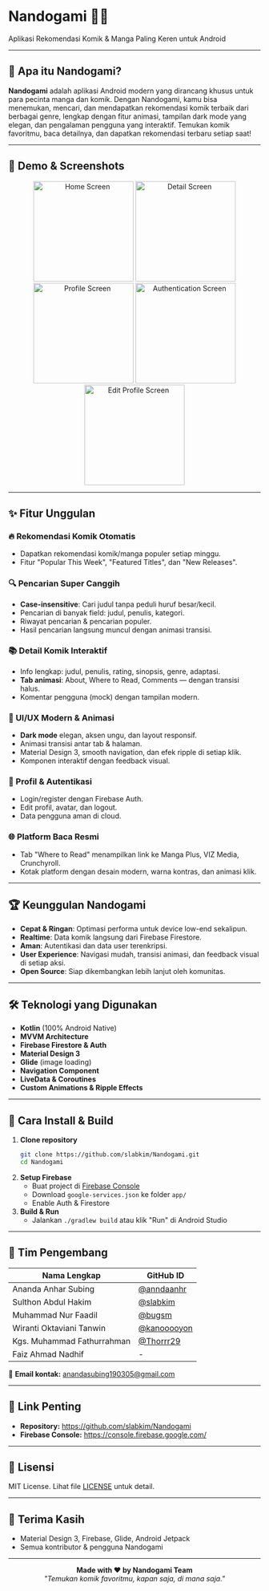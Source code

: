 # Nandogami 📱✨  
Aplikasi Rekomendasi Komik & Manga Paling Keren untuk Android

---

## 🚀 Apa itu Nandogami?

**Nandogami** adalah aplikasi Android modern yang dirancang khusus untuk para pecinta manga dan komik. Dengan Nandogami, kamu bisa menemukan, mencari, dan mendapatkan rekomendasi komik terbaik dari berbagai genre, lengkap dengan fitur animasi, tampilan dark mode yang elegan, dan pengalaman pengguna yang interaktif. Temukan komik favoritmu, baca detailnya, dan dapatkan rekomendasi terbaru setiap saat!

---

## 🎥 Demo & Screenshots

<div align="center">
  <img src="public/screenshots/home.jpeg" width="200" alt="Home Screen">
  <img src="public/screenshots/detail.jpeg" width="200" alt="Detail Screen">
  <img src="public/screenshots/profile.jpeg" width="200" alt="Profile Screen">
  <img src="public/screenshots/auth.jpeg" width="200" alt="Authentication Screen">
  <img src="public/screenshots/edit.jpeg" width="200" alt="Edit Profile Screen">
</div>

---

## ✨ Fitur Unggulan

### 🔥 Rekomendasi Komik Otomatis
- Dapatkan rekomendasi komik/manga populer setiap minggu.
- Fitur "Popular This Week", "Featured Titles", dan "New Releases".

### 🔍 Pencarian Super Canggih
- **Case-insensitive**: Cari judul tanpa peduli huruf besar/kecil.
- Pencarian di banyak field: judul, penulis, kategori.
- Riwayat pencarian & pencarian populer.
- Hasil pencarian langsung muncul dengan animasi transisi.

### 📚 Detail Komik Interaktif
- Info lengkap: judul, penulis, rating, sinopsis, genre, adaptasi.
- **Tab animasi**: About, Where to Read, Comments — dengan transisi halus.
- Komentar pengguna (mock) dengan tampilan modern.

### 🎨 UI/UX Modern & Animasi
- **Dark mode** elegan, aksen ungu, dan layout responsif.
- Animasi transisi antar tab & halaman.
- Material Design 3, smooth navigation, dan efek ripple di setiap klik.
- Komponen interaktif dengan feedback visual.

### 👤 Profil & Autentikasi
- Login/register dengan Firebase Auth.
- Edit profil, avatar, dan logout.
- Data pengguna aman di cloud.

### 🌐 Platform Baca Resmi
- Tab "Where to Read" menampilkan link ke Manga Plus, VIZ Media, Crunchyroll.
- Kotak platform dengan desain modern, warna kontras, dan animasi klik.

---

## 🏆 Keunggulan Nandogami

- **Cepat & Ringan**: Optimasi performa untuk device low-end sekalipun.
- **Realtime**: Data komik langsung dari Firebase Firestore.
- **Aman**: Autentikasi dan data user terenkripsi.
- **User Experience**: Navigasi mudah, transisi animasi, dan feedback visual di setiap aksi.
- **Open Source**: Siap dikembangkan lebih lanjut oleh komunitas.

---

## 🛠️ Teknologi yang Digunakan

- **Kotlin** (100% Android Native)
- **MVVM Architecture**
- **Firebase Firestore & Auth**
- **Material Design 3**
- **Glide** (image loading)
- **Navigation Component**
- **LiveData & Coroutines**
- **Custom Animations & Ripple Effects**

---

## 📲 Cara Install & Build

1. **Clone repository**
   ```bash
   git clone https://github.com/slabkim/Nandogami.git
   cd Nandogami
   ```
2. **Setup Firebase**
   - Buat project di [Firebase Console](https://console.firebase.google.com/)
   - Download `google-services.json` ke folder `app/`
   - Enable Auth & Firestore
3. **Build & Run**
   - Jalankan `./gradlew build` atau klik "Run" di Android Studio

---

## 👥 Tim Pengembang

| Nama Lengkap                  | GitHub ID                |
|-------------------------------|--------------------------|
| Ananda Anhar Subing           | [@anndaanhr](https://github.com/anndaanhr) |
| Sulthon Abdul Hakim           | [@slabkim](https://github.com/slabkim)     |
| Muhammad Nur Faadil           | [@bugsm](https://github.com/bugsm)         |
| Wiranti Oktaviani Tanwin      | [@kanooooyon](https://github.com/Kanooooyon)|
| Kgs. Muhammad Fathurrahman    | [@Thorrr29](https://github.com/thorrr29)   |
| Faiz Ahmad Nadhif             | -                        |

📧 **Email kontak:** anandasubing190305@gmail.com

---

## 🔗 Link Penting

- **Repository:** https://github.com/slabkim/Nandogami
- **Firebase Console:** https://console.firebase.google.com/

---

## 📄 Lisensi

MIT License. Lihat file [LICENSE](LICENSE) untuk detail.

---

## 🙏 Terima Kasih

- Material Design 3, Firebase, Glide, Android Jetpack
- Semua kontributor & pengguna Nandogami

---

<div align="center">
  <b>Made with ❤️ by Nandogami Team</b><br>
  <i>"Temukan komik favoritmu, kapan saja, di mana saja."</i>
</div>
